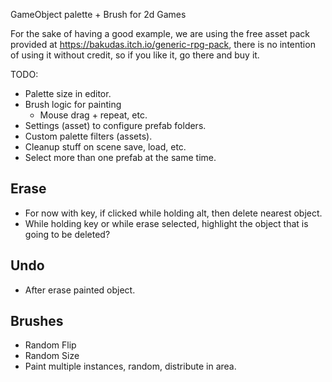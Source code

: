 GameObject palette + Brush for 2d Games

For the sake of having a good example, we are using the free asset pack provided at https://bakudas.itch.io/generic-rpg-pack, there is no intention of using it without credit, so if you like it, go there and buy it.

TODO:

* Palette size in editor.
* Brush logic for painting
  - Mouse drag + repeat, etc.
* Settings (asset) to configure prefab folders.
* Custom palette filters (assets).
* Cleanup stuff on scene save, load, etc.
* Select more than one prefab at the same time.

## Erase

* For now with key, if clicked while holding alt, then delete nearest object.
* While holding key or while erase selected, highlight the object that is going to be deleted?

## Undo

* After erase painted object.

## Brushes 

* Random Flip
* Random Size
* Paint multiple instances, random, distribute in area.